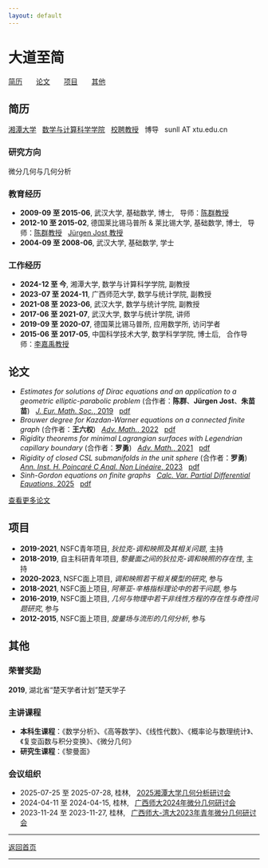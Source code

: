 ```yaml
---
layout: default
---
```


# 大道至简
[简历](#简历) &nbsp; &nbsp; &nbsp; [论文](#论文) &nbsp; &nbsp; &nbsp; [项目](#项目) &nbsp; &nbsp; &nbsp; [其他](#其他)  
 
## 简历 
[湘潭大学](https://www.xtu.edu.cn) &nbsp; [数学与计算科学学院](https://math.xtu.edu.cn) &nbsp; [校聘教授](https://math.xtu.edu.cn/info/1010/4742.htm) &nbsp; 博导 &nbsp; sunll AT xtu.edu.cn

### 研究方向
微分几何与几何分析 

### 教育经历
- **2009-09 至 2015-06**, 武汉大学, 基础数学, 博士, &nbsp; 导师：[陈群教授](https://maths.whu.edu.cn/info/1292/133541.htm)
- **2012-10 至 2015-02**, 德国莱比锡马普所 & 莱比锡大学, 基础数学, 博士, &nbsp; 导师：[陈群教授](https://maths.whu.edu.cn/info/1292/133541.htm) &nbsp; [Jürgen Jost 教授](https://www.mpg.de/390723/mathematics-in-the-sciences-jost)
- **2004-09 至 2008-06**, 武汉大学, 基础数学, 学士

### 工作经历
- **2024-12 至 今**, 湘潭大学, 数学与计算科学学院, 副教授
- **2023-07 至 2024-11**, 广西师范大学, 数学与统计学院, 副教授
- **2021-08 至 2023-06**, 武汉大学, 数学与统计学院, 副教授
- **2017-06 至 2021-07**, 武汉大学, 数学与统计学院, 讲师
- **2019-09 至 2020-07**, 德国莱比锡马普所, 应用数学所, 访问学者
- **2015-06 至 2017-05**, 中国科学技术大学, 数学科学学院, 博士后, &nbsp; 合作导师：[李嘉禹教授](http://staff.ustc.edu.cn/~jiayuli/index_cn.html)

## 论文
- <em>Estimates for solutions of Dirac equations and an application to a geometric elliptic-parabolic problem</em> (合作者：<strong>陈群</strong>、<strong>Jürgen Jost</strong>、<strong>朱苗苗</strong>) &nbsp; [*J. Eur. Math. Soc.*, 2019](https://doi.org/10.4171/JEMS/847)  &nbsp; [pdf](papers/CJSZ19a.pdf)
- <em>Brouwer degree for Kazdan-Warner equations on a connected finite graph</em> (合作者：<strong>王六权</strong>) &nbsp; [*Adv. Math.*, 2022](https://doi.org/10.1016/j.aim.2022.108422)  &nbsp; [pdf](papers/SW22.pdf)
- <em>Rigidity theorems for minimal Lagrangian surfaces with Legendrian capillary boundary</em> (合作者：<strong>罗勇</strong>) &nbsp; [*Adv. Math.*, 2021](https://doi.org/10.1016/j.aim.2021.108124)  &nbsp;  [pdf](papers/LS21.pdf)
- <em>Rigidity of closed CSL submanifolds in the unit sphere</em> (合作者：<strong>罗勇</strong>) &nbsp; [*Ann. Inst. H. Poincaré C Anal. Non Linéaire*, 2023](https://doi.org/10.4171/aihpc/50)  &nbsp;  [pdf](papers/LS23.pdf)
- <em>Sinh-Gordon equations on finite graphs</em>  &nbsp; [*Calc. Var. Partial Differential Equations*, 2025](https://doi.org/10.1007/s00526-025-03110-6)  &nbsp;  [pdf](papers/S25.pdf)  

[查看更多论文](publications.md) 

## 项目
- **2019-2021**, NSFC青年项目, *狄拉克-调和映照及其相关问题*, 主持
- **2018-2019**, 自主科研青年项目, *黎曼面之间的狄拉克-调和映照的存在性*, 主持
- **2020-2023**, NSFC面上项目, *调和映照若干相关模型的研究*, 参与
- **2018-2021**, NSFC面上项目, *阿蒂亚-辛格指标理论中的若干问题*, 参与
- **2016-2019**, NSFC面上项目, *几何与物理中若干非线性方程的存在性与奇性问题研究*, 参与
- **2012-2015**, NSFC面上项目, *旋量场与流形的几何分析*, 参与

## 其他
### 荣誉奖励
**2019**, 湖北省“楚天学者计划”楚天学子

### 主讲课程
- **本科生课程**：《数学分析》、《高等数学》、《线性代数》、《概率论与数理统计》、《复变函数与积分变换》、《微分几何》
- **研究生课程**：《黎曼面》

### 会议组织
- 2025-07-25 至 2025-07-28, 桂林, &nbsp; [2025湘潭大学几何分析研讨会](files/2025湘潭大学几何分析研讨会.pdf)
- 2024-04-11 至 2024-04-15, 桂林, &nbsp; [广西师大2024年微分几何研讨会](files/广西师大2024年微分几何研讨会.pdf)
- 2023-11-24 至 2023-11-27, 桂林, &nbsp; [广西师大-湾大2023年青年微分几何研讨会](files/广西师大-湾大2023年青年微分几何研讨会.pdf)

---
[返回首页](index.md)

---




